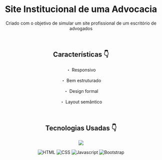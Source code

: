 <div align="center">

  # Site Institucional de uma Advocacia
  Criado com o objetivo de simular um site profissional de um escritório de advogados

  <br>

  ## Características 👇
  ・ Responsivo
  
  ・ Bem estruturado
  
  ・ Design formal

  ・ Layout semântico

  <br>

  ## Tecnologias Usadas 👇
  <img src="https://skillicons.dev/icons?i=html,css,javascript,bootstrap" />

  ![HTML](https://badgen.net/badge/Label/HTML/E14E1D?icon=icon&label=)
  ![CSS](https://badgen.net/badge/Label/CSS/0277BD?icon=icon&label=)
  ![Javascript](https://badgen.net/badge/Label/Javascript/F0DB4F?icon=icon&label=)
  ![Bootstrap](https://badgen.net/badge/Label/Bootstrap/purple?icon=icon&label=)
</div>
  
